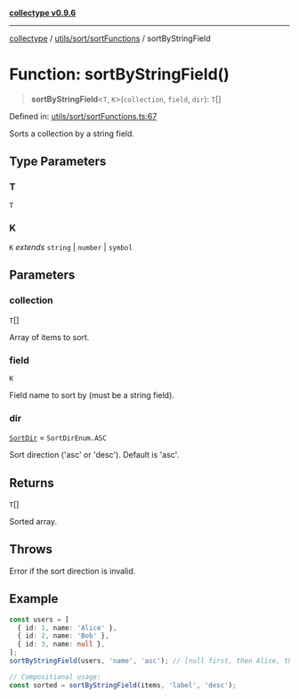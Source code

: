 [**collectype v0.9.6**](../../../../README.md)

***

[collectype](../../../../modules.md) / [utils/sort/sortFunctions](../README.md) / sortByStringField

# Function: sortByStringField()

> **sortByStringField**\<`T`, `K`\>(`collection`, `field`, `dir`): `T`[]

Defined in: [utils/sort/sortFunctions.ts:67](https://github.com/maduhaime/collectype/blob/ba52424b164c706fb5e7ecc5581685b53a2ac88d/src/utils/sort/sortFunctions.ts#L67)

Sorts a collection by a string field.

## Type Parameters

### T

`T`

### K

`K` *extends* `string` \| `number` \| `symbol`

## Parameters

### collection

`T`[]

Array of items to sort.

### field

`K`

Field name to sort by (must be a string field).

### dir

[`SortDir`](../../../../enums/sort/type-aliases/SortDir.md) = `SortDirEnum.ASC`

Sort direction ('asc' or 'desc'). Default is 'asc'.

## Returns

`T`[]

Sorted array.

## Throws

Error if the sort direction is invalid.

## Example

```ts
const users = [
  { id: 1, name: 'Alice' },
  { id: 2, name: 'Bob' },
  { id: 3, name: null },
];
sortByStringField(users, 'name', 'asc'); // [null first, then Alice, then Bob]

// Compositional usage:
const sorted = sortByStringField(items, 'label', 'desc');
```
